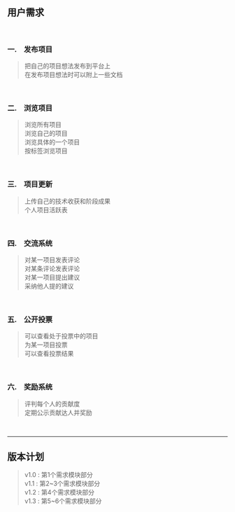 ## 用户需求 ##
<br/>

### 一.　发布项目 ###
> 把自己的项目想法发布到平台上  
> 在发布项目想法时可以附上一些文档  
<br/>

### 二.　浏览项目 ###
> 浏览所有项目  
> 浏览自己的项目  
> 浏览具体的一个项目  
> 按标签浏览项目  
<br/>

### 三.　项目更新 ###
> 上传自己的技术收获和阶段成果  
> 个人项目活跃表  
<br/>

### 四.　交流系统 ###
> 对某一项目发表评论  
> 对某条评论发表评论  
> 对某一项目提出建议  
> 采纳他人提的建议  
<br/>

### 五.　公开投票 ###
> 可以查看处于投票中的项目  
> 为某一项目投票  
> 可以查看投票结果  
<br/>

### 六.　奖励系统 ###
> 评判每个人的贡献度  
> 定期公示贡献达人并奖励  
<br/>

----------------------------------------

## 版本计划 ##
> v1.0 : 第1个需求模块部分  
> v1.1 : 第2~3个需求模块部分  
> v1.2 : 第4个需求模块部分  
> v1.3 : 第5~6个需求模块部分  
<br/>
